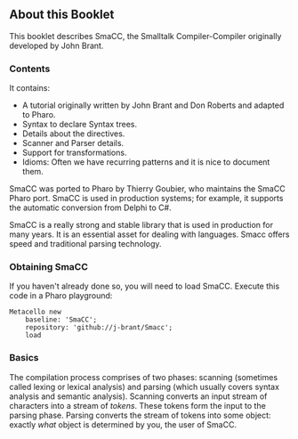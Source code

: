 ## About this Booklet


This booklet describes SmaCC, the Smalltalk Compiler-Compiler originally developed by John Brant. 

### Contents

It contains:
- A tutorial originally written by John Brant and Don Roberts and adapted to Pharo.
- Syntax to declare Syntax trees.
- Details about the directives.
- Scanner and Parser details.
- Support for transformations.
- Idioms: Often we have recurring patterns and it is nice to document them.


SmaCC was ported to Pharo by Thierry Goubier, who maintains the SmaCC Pharo port.
SmaCC is used in production systems; for example, it supports the automatic conversion from Delphi to C#. 

SmaCC is a really strong and stable library that is used in production for many years.
It is an essential asset for dealing with languages. Smacc offers speed and traditional parsing technology.


### Obtaining SmaCC

 
If you haven't already done so, you will need to load SmaCC.  Execute this code in a Pharo playground:

```
Metacello new
	baseline: 'SmaCC';
	repository: 'github://j-brant/Smacc';
	load
```


### Basics

The compilation process comprises of two phases: scanning \(sometimes called lexing or lexical analysis\) and parsing \(which usually covers syntax analysis and semantic analysis\).
Scanning converts an input stream of characters into a stream of _tokens_.
These tokens form the input to the parsing phase.
Parsing converts the stream of tokens into some object: exactly _what_ object is determined by you, the user of SmaCC.
